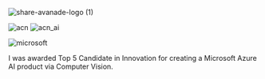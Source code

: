 ![share-avanade-logo (1)](https://user-images.githubusercontent.com/19508013/165677592-ae738a6c-6d57-41cb-9d78-340556ebefa2.jpg)

![acn](https://user-images.githubusercontent.com/19508013/172679748-db2fcd08-997c-4405-bba5-18d679cfb653.png)
![acn_ai](https://user-images.githubusercontent.com/19508013/172679773-7b8649cb-1e6b-4c57-88cb-5c4c89ea175b.png)

![microsoft](https://user-images.githubusercontent.com/19508013/192884743-d6ff500e-ffaf-4dfa-b8e3-552bfb796463.jpg)

 I was awarded Top 5 Candidate in Innovation for creating a Microsoft Azure AI product via Computer Vision.

